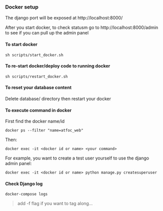### Docker setup
The django port will be exposed at http://localhost:8000/

After you start docker, to check statusm go to http://localhost:8000/admin to see if you can pull up the admin panel
#### To start docker
`sh scripts/start_docker.sh`
#### To re-start docker/deploy code to running docker
`sh scripts/restart_docker.sh`
#### To reset your database content
Delete database/ directory then restart your docker
#### To execute command in docker
First find the docker name/id

`docker ps --filter "name=atfoc_web"`

Then: 

`docker exec -it <docker id or name> <your command>`

For example, you want to create a test user yourself to use the django admin panel:

`docker exec -it <docker id or name> python manage.py createsuperuser`

#### Check Django log
`docker-compose logs`

> add -f flag if you want to tag along...
